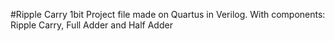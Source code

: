 #Ripple Carry 1bit
Project file made on Quartus in Verilog. With components: Ripple Carry, Full Adder and Half Adder
